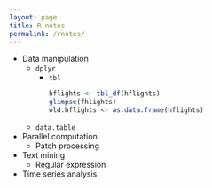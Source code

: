 ```yaml
---
layout: page
title: R notes
permalink: /rnotes/
---
```

- Data manipulation
    - ``dplyr``
        - ``tbl``
            ``` R
            hflights <- tbl_df(hflights)
            glimpse(fhlights)
            old.hflights <- as.data.frame(hflights)
            ```   
    - ``data.table``
- Parallel computation
    - Patch processing
- Text mining
    - Regular expression
- Time series analysis